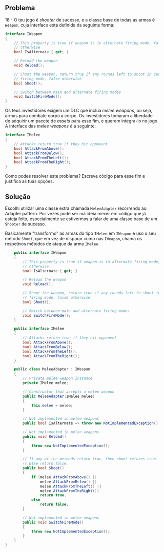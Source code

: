 ## Problema

18 - O teu jogo é _shooter_ de sucesso, e a classe base de todas as armas é
`Weapon`, cuja interface está definida da seguinte forma:

```cs
interface IWeapon
{
    // This property is true if weapon is in alternate firing mode, false
    // otherwise
    bool IsAlternate { get; }

    // Reload the weapon
    void Reload();

    // Shoot the weapon, return true if any rounds left to shoot in current
    // firing mode, false otherwise
    bool Shoot();

    // Switch between main and alternate firing modes
    void SwitchFireMode();
}
```

Os teus investidores exigem um DLC que inclua _melee weapons_, ou seja, armas
para combate corpo a corpo. Os investidores tomaram a liberdade de adquirir um
pacote de _assets_ para esse fim, e querem integra-lo no jogo. A interface das
_melee weapons_ é a seguinte:

```cs
interface IMelee
{
    // Attacks return true if they hit opponent
    bool AttackFromAbove();
    bool AttackFromBelow();
    bool AttackFromTheLeft();
    bool AttackFromTheRight();
}
```

Como podes resolver este problema? Escreve código para esse fim e justifica as
tuas opções.

## Solução

Escolhi utilizar uma classe extra chamada `MeleeAdapter` recorrendo ao Adapter pattern.
Por vezes pode ser má ideia mexer em código que já esteja feito, especialmente 
se estivermos a falar de uma classe base de um `Shooter` de sucesso.

Basicamente "transformo" as armas do tipo `IMelee` em `IWeapon` e uso o seu método
`Shoot`, que em vez de disparar como nas `IWeapon`, chama os respetivos métodos de
ataque da arma `IMelee`.

```cs
    public interface IWeapon
    {
        // This property is true if weapon is in alternate firing mode, false
        // otherwise
        bool IsAlternate { get; }

        // Reload the weapon
        void Reload();

        // Shoot the weapon, return true if any rounds left to shoot in current
        // firing mode, false otherwise
        bool Shoot();

        // Switch between main and alternate firing modes
        void SwitchFireMode();
    }
```
```cs
    public interface IMelee
    {
        // Attacks return true if they hit opponent
        bool AttackFromAbove();
        bool AttackFromBelow();
        bool AttackFromTheLeft();
        bool AttackFromTheRight();
    }
```
```cs
    public class MeleeAdapter : IWeapon
    {
        // Private melee weapon instance
        private IMelee melee;

        // Constructor that accepts a melee weapon
        public MeleeAdapter(IMelee melee)
        {
            this.melee = melee;
        }

        // Not implemented in melee weapons
        public bool IsAlternate => throw new NotImplementedException();

        // Not implemented in melee weapons
        public void Reload()
        {
            throw new NotImplementedException();
        }

        // If any of the methods return true, then shoot returns true.
        // Else return false.
        public bool Shoot()
        {
            if (melee.AttackFromAbove() ||
                melee.AttackFromBelow() ||
                melee.AttackFromTheLeft() ||
                melee.AttackFromTheRight())
                return true;
            else
                return false;
        }

        // Not implemented in melee weapons
        public void SwitchFireMode()
        {
            throw new NotImplementedException();
        }
    }
}
```